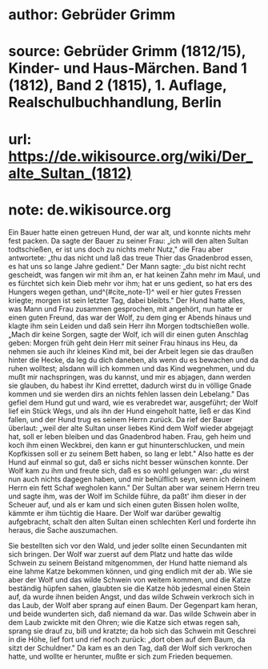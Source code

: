 # author: Gebrüder Grimm
# source: Gebrüder Grimm (1812/15), Kinder- und Haus-Märchen. Band 1 (1812), Band 2 (1815), 1. Auflage, Realschulbuchhandlung, Berlin
# url: https://de.wikisource.org/wiki/Der_alte_Sultan_(1812)
# note: de.wikisource.org

Ein Bauer hatte einen getreuen Hund, der war alt, und konnte nichts mehr fest packen. Da sagte der Bauer zu seiner Frau: „ich will den alten Sultan todtschießen, er ist uns doch zu nichts mehr Nutz," die Frau aber antwortete: „thu das nicht und laß das treue Thier das Gnadenbrod essen, es hat uns so lange Jahre gedient." Der Mann sagte: „du bist nicht recht gescheidt, was fangen wir mit ihm an, er hat keinen Zahn mehr im Maul, und es fürchtet sich kein Dieb mehr vor ihm; hat er uns gedient, so hat ers des Hungers wegen gethan, und^(#cite_note-1)^ weil er hier gutes Fressen kriegte; morgen ist sein letzter Tag, dabei bleibts." Der Hund hatte alles, was Mann und Frau zusammen gesprochen, mit angehört, nun hatte er einen guten Freund, das war der Wolf, zu dem ging er Abends hinaus und klagte ihm sein Leiden und daß sein Herr ihn Morgen todtschießen wolle. „Mach dir keine Sorgen, sagte der Wolf, ich will dir einen guten Anschlag geben: Morgen früh geht dein Herr mit seiner Frau hinaus ins Heu, da nehmen  sie auch ihr kleines Kind mit, bei der Arbeit legen sie das draußen hinter die Hecke, da leg du dich daneben, als wenn du es bewachen und da ruhen wolltest; alsdann will ich kommen und das Kind wegnehmen, und du mußt mir nachspringen, was du kannst, und mir es abjagen, dann werden sie glauben, du habest ihr Kind errettet, dadurch wirst du in völlige Gnade kommen und sie werden dirs an nichts fehlen lassen dein Lebelang." Das gefiel dem Hund gut und ward, wie es verabredet war, ausgeführt; der Wolf lief ein Stück Wegs, und als ihn der Hund eingeholt hatte, ließ er das Kind fallen, und der Hund trug es seinem Herrn zurück. Da rief der Bauer überlaut: „weil der alte Sultan unser liebes Kind dem Wolf wieder abgejagt hat, soll er leben bleiben und das Gnadenbrod haben. Frau, geh heim und koch ihm einen Weckbrei, den kann er gut hinunterschlucken, und mein Kopfkissen soll er zu seinem Bett haben, so lang er lebt." Also hatte es der Hund auf einmal so gut, daß er sichs nicht besser wünschen konnte. Der Wolf kam zu ihm und freute sich, daß es so wohl gelungen war: „du wirst nun auch nichts dagegen haben, und mir behülflich seyn, wenn ich deinem Herrn ein fett Schaf wegholen kann." Der Sultan aber war seinem Herrn treu und sagte ihm, was der Wolf im Schilde führe, da  paßt' ihm dieser in der Scheuer auf, und als er kam und sich einen guten Bissen holen wollte, kämmte er ihm tüchtig die Haare. Der Wolf war darüber gewaltig aufgebracht, schalt den alten Sultan einen schlechten Kerl und forderte ihn heraus, die Sache auszumachen. 

Sie bestellten sich vor den Wald, und jeder sollte einen Secundanten mit sich bringen. Der Wolf war zuerst auf dem Platz und hatte das wilde Schwein zu seinem Beistand mitgenommen, der Hund hatte niemand als eine lahme Katze bekommen können, und ging endlich mit der ab. Wie sie aber der Wolf und das wilde Schwein von weitem kommen, und die Katze beständig hüpfen sahen, glaubten sie die Katze höb jedesmal einen Stein auf, da wurde ihnen beiden Angst, und das wilde Schwein verkroch sich in das Laub, der Wolf aber sprang auf einen Baum. Der Gegenpart kam heran, und beide wunderten sich, daß niemand da war. Das wilde Schwein aber in dem Laub zwickte mit den Ohren; wie die Katze sich etwas regen sah, sprang sie drauf zu, biß und kratzte; da hob sich das Schwein mit Geschrei in die Höhe, lief fort und rief noch zurück: „dort oben auf dem Baum, da sitzt der Schuldner." Da kam es an den Tag, daß der Wolf sich verkrochen hatte, und wollte er herunter, mußte er sich zum Frieden bequemen. 

